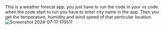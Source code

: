This is a weather forecat app.
you just have to run the code in your vs code.
when the code start to run you have to enter city name in the app.
Then you get the temperature, humidity and wind speed of that perticular location.
![Screenshot 2024-07-17 170511](https://github.com/user-attachments/assets/9e19a61a-9152-4f94-b475-8a8cd05d1dc1)
